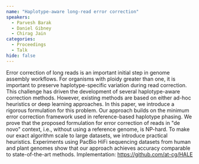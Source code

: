 ```yaml
---
name: "Haplotype-aware long-read error correction"
speakers:
  - Parvesh Barak
  - Daniel Gibney
  - Chirag Jain
categories:
  - Proceedings
  - Talk
hide: false
---
```


Error correction of long reads is an important initial step
in genome assembly workflows. For organisms with ploidy
greater than one, it is important to preserve
haplotype-specific variation during read correction. This
challenge has driven the development of several
haplotype-aware correction methods. However, existing
methods are based on either ad-hoc heuristics or deep
learning approaches. In this paper, we introduce a rigorous
formulation for this problem. Our approach builds on the
minimum error correction framework used in reference-based
haplotype phasing.  We prove that the proposed formulation
for error correction of reads in "de novo" context, i.e.,
without using a reference genome, is NP-hard. To make our
exact algorithm scale to large datasets, we introduce
practical heuristics. Experiments using PacBio HiFi
sequencing datasets from human and plant genomes show that
our approach achieves accuracy comparable to
state-of-the-art methods.
Implementation: https://github.com/at-cg/HALE